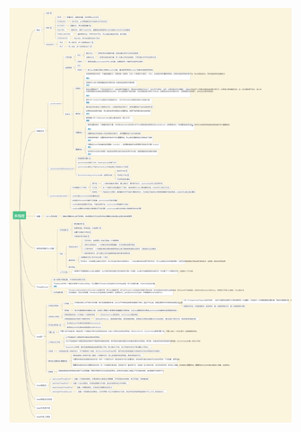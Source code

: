 ![并发与多线程总结](https://github.com/nerotomato/daily-practice/blob/main/04-concurrency/src/main/java/com/nerotomato/thread/Java_concurrency.png)